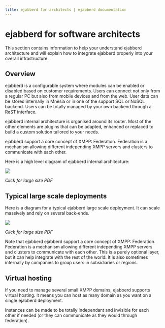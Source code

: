 ```yaml
---
title: ejabberd for architects | ejabberd documentation
---
```


# ejabberd for software architects

This section contains information to help your understand ejabberd
architecture and will explain how to integrate ejabberd properly into
your overall infrastructure.

## Overview

ejabberd is a configurable system where modules can be enabled or
disabled based on customer requirements. Users can connect not only
from a regular PC but also from mobile devices and from the web. User
data can be stored internally in Mnesia or in one of the support SQL
or NoSQL backend. Users can be totally managed by your own backend
through a ReST interface.

ejabberd internal architecture is organised around its router. Most of
the other elements are plugins that can be adapted, enhanced or
replaced to build a custom solution tailored to your needs.

ejabberd support a core concept of XMPP: Federation. Federation is a
mechanism allowing different independing XMPP servers and clusters to
communicate with each other.

Here is a high level diagram of ejabberd internal architecture:

[![][image-1]](/images/architect/ejabberd_internals.pdf)

*Click for large size PDF*

## Typical large scale deployments

Here is a diagram for a typical ejabberd large scale deployment. It
can scale massively and rely on several back-ends.

[![][image-2]](/images/architect/ejabberd_large_scale.pdf)

*Click for large size PDF*

Note that ejabberd ejabberd support a core concept of XMPP:
Federation. Federation is a mechanism allowing different independing
XMPP servers and clusters to communicate with each other. This is a
purely optional layer, but it can help integrate with the rest of the
world. It is also sometimes internally by companies to group users in
subsidiaries or regions.

## Virtual hosting

If you need to manage several small XMPP domains, ejabberd supports
virtual hosting. It means you can host as many domain as you want on a
single ejabberd deployment.

Instances can be made to be totally independant and invisible for each
other if needed (or they can communicate as they would through
federation).

[image-1]:	/images/architect/ejabberd_internals.png
[image-2]:	/images/architect/ejabberd_large_scale.png
